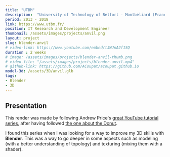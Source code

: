 ```yaml
---
title: "UTBM"
description:  "University of Technology of Belfort - Montbéliard (France)"
period: 2013 - 2018
link: https://www.utbm.fr/
position: IT Research and Development Engineer
thumbnail: /assets/images/projects/anvil.png
layout: project
slug: blender-anvil
# video-link: https://www.youtube.com/embed/tJWJnA2f1SQ
duration : 2 weeks
# image: /assets/images/projects/blender-anvil-thumb.png
# video-file: "/assets/images/projects/blender-anvil.mp4"
# github-link: https://github.com/ACoupat/acoupat.github.io
model-3d: /assets/3D/anvil.glb
tags:
- Blender
- 3D
---
```


## Presentation
This render was made by following Andrew Price's [great YouTube tutorial series](https://www.youtube.com/watch?v=yi87Dap_WOc&list=PLcpbyAte3x6Y0skyLUZEUKOlqcsFmPpHT), after having followed [the one about the Donut](/projects/blender-donut).  

I found this series when I was looking for a way to improve my 3D skills with **Blender**. This was a way to go deeper in some aspects such as modeling (with a better understanding of topology) and texturing (mixing them with a shader).

